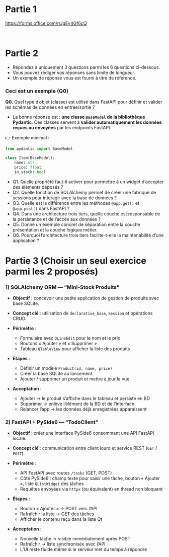 # Partie 1 


https://forms.office.com/r/JgEy4Gf6cQ

<br/>

# Partie 2


- Répondez à uniquement 3 questions parmi les 6 questions ci-dessous.
- Vous pouvez rédiger vos réponses sans limite de longueur.
- Un exemple de réponse vous est fourni à titre de référence.


### Ceci est un exemple (Q0)

**Q0.** Quel type d’objet (classe) est utilisé dans FastAPI pour définir et valider les schémas de données en entrée/sortie ?

- La bonne réponse est : **une classe `BaseModel` de la bibliothèque Pydantic**. Ces classes servent à **valider automatiquement les données reçues ou envoyées** par les endpoints FastAPI.

👉 Exemple minimal :

```python
from pydantic import BaseModel

class Item(BaseModel):
    name: str
    price: float
    in_stock: bool
```





- Q1. Quelle propriété faut-il activer pour permettre à un widget d’accepter des éléments déposés ?
- Q2. Quelle fonction de SQLAlchemy permet de créer une fabrique de sessions pour interagir avec la base de données ?
- Q3. Quelle est la différence entre les méthodes `@app.get()` et `@app.post()` dans FastAPI ?
- Q4. Dans une architecture trois tiers, quelle couche est responsable de la persistance et de l’accès aux données ?
- Q5. Donne un exemple concret de séparation entre la couche présentation et la couche logique métier.
- Q6. Pourquoi l’architecture trois tiers facilite-t-elle la maintenabilité d’une application ?




# Partie 3 (Choisir un seul exercice parmi les 2 proposés)

### 1) SQLAlchemy ORM — “Mini-Stock Produits”

* **Objectif** : concevoir une petite application de gestion de produits avec base SQLite.
* **Concept clé** : utilisation de `declarative_base`, `Session` et opérations CRUD.
* **Périmètre** :

  * Formulaire avec `QLineEdit` pour le nom et le prix
  * Boutons « Ajouter » et « Supprimer »
  * Tableau `QTableView` pour afficher la liste des produits
* **Étapes** :

  * Définir un modèle `Product(id, name, price)`
  * Créer la base SQLite au lancement
  * Ajouter / supprimer un produit et mettre à jour la vue
* **Acceptation** :

  * Ajouter → le produit s’affiche dans le tableau et persiste en BD
  * Supprimer → enlève l’élément de la BD et de l’interface
  * Relancer l’app → les données déjà enregistrées apparaissent



### 2) FastAPI + PySide6 — “TodoClient”

* **Objectif** : créer une interface PySide6 consommant une API FastAPI locale.
* **Concept clé** : communication entre client lourd et service REST (`GET` / `POST`).
* **Périmètre** :

  * API FastAPI avec routes `/tasks` (GET, POST)
  * Côté PySide6 : champ texte pour saisir une tâche, bouton « Ajouter », liste `QListWidget` des tâches
  * Requêtes envoyées via `httpx` (ou équivalent) en thread non bloquant
* **Étapes** :

  * Bouton « Ajouter » → POST vers l’API
  * Rafraîchir la liste → GET des tâches
  * Afficher le contenu reçu dans la liste Qt
* **Acceptation** :

  * Nouvelle tâche → visible immédiatement après POST
  * Rafraîchir → liste synchronisée avec l’API
  * L’UI reste fluide même si le serveur met du temps à répondre



